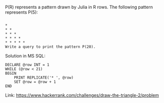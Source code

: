 P(R) represents a pattern drawn by Julia in R rows. The following pattern represents P(5):
```

* 
* * 
* * * 
* * * * 
* * * * *
Write a query to print the pattern P(20).
```

Solution in MS SQL:
```
DECLARE @row INT = 1
WHILE (@row < 21)
BEGIN
    PRINT REPLICATE('* ', @row)
    SET @row = @row + 1
END
```
Link: https://www.hackerrank.com/challenges/draw-the-triangle-2/problem
